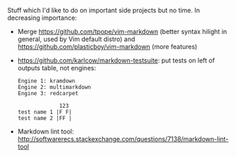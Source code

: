 Stuff which I'd like to do on important side projects but no time. In decreasing importance:

-   Merge <https://github.com/tpope/vim-markdown> (better syntax hilight in general, used by Vim default distro)
    and <https://github.com/plasticboy/vim-markdown> (more features)

-   <https://github.com/karlcow/markdown-testsuite>: put tests on left of outputs table, not engines:

        Engine 1: kramdown
        Engine 2: multimarkdown
        Engine 3: redcarpet

                     123
        test name 1 |F F|
        test name 2 |FF |

-   Markdown lint tool: <http://softwarerecs.stackexchange.com/questions/7138/markdown-lint-tool>
